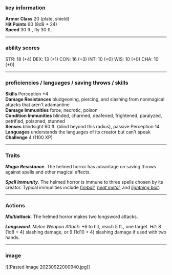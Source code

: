 ### key information

**Armor Class** 20 (plate, shield)  
**Hit Points** 60 (8d8 + 24)  
**Speed** 30 ft., fly 30 ft.

---
### ability scores

STR: 18 (+4) 
DEX: 13 (+1)
CON: 16 (+3)
INT: 10 (+0)
WIS: 10 (+0)
CHA: 10 (+0)

---
### proficiencies / languages / saving throws / skills

**Skills** Perception +4  
**Damage Resistances** bludgeoning, piercing, and slashing from nonmagical attacks that aren't adamantine  
**Damage Immunities** force, necrotic, poison  
**Condition Immunities** blinded, charmed, deafened, frightened, paralyzed, petrified, poisoned, stunned  
**Senses** blindsight 60 ft. (blind beyond this radius), passive Perception 14  
**Languages** understands the languages of its creator but can't speak  
**Challenge** 4 (1100 XP)

---
### Traits

**_Magic Resistance_**. The helmed horror has advantage on saving throws against spells and other magical effects.

**_Spell Immunity_**. The helmed horror is immune to three spells chosen by its creator. Typical immunities include _[fireball](https://www.aidedd.org/dnd/sorts.php?vo=fireball), [heat metal](https://www.aidedd.org/dnd/sorts.php?vo=heat-metal)_, and _[lightning bolt](https://www.aidedd.org/dnd/sorts.php?vo=lightning-bolt)_.

---
### Actions

**_Multiattack_**. The helmed horror makes two longsword attacks.

**_Longsword_**. _Melee Weapon Attack_: +6 to hit, reach 5 ft., one target. _Hit_: 8 (1d8 + 4) slashing damage, or 9 (1d10 + 4) slashing damage if used with two hands.

---
### image

![[Pasted image 20230922000940.jpg]]